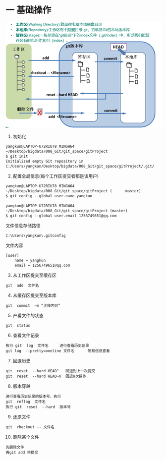 #  一 基础操作

![](https://github.com/BangBangYang/imageRepository/blob/master/git%E6%88%AA%E5%9B%BE%E7%AC%94%E8%AE%B0/git%E4%B8%89%E4%B8%AA%E5%8C%BA.png?raw=true)

1. 初始化

```
yangkun@LAPTOP-U72RIU78 MINGW64 ~/Desktop/bigdata/008_Git/git_space/gitProject
$ git init
Initialized empty Git repository in C:/Users/yangkun/Desktop/bigdata/008_Git/git_space/gitProject/.git/

```

2. 配置全局信息(每个工作区提交者都是该用户)

```
yangkun@LAPTOP-U72RIU78 MINGW64 ~/Desktop/bigdata/008_Git/git_space/gitProject (      master)
$ git config --global user.name yangkun

yangkun@LAPTOP-U72RIU78 MINGW64 ~/Desktop/bigdata/008_Git/git_space/gitProject (master)
$ git config --global user.email 1256749651@qq.com

```

文件信息存储路径

```
C:\Users\yangkun\.gitconfig
```

文件内容

```
[user]
	name = yangkun
	email = 1256749651@qq.com
```

3.  从工作区提交至缓存区 

```
git  add  文件名
```

4.  从缓存区提交至版本库

```
git  commit  –m “注释内容”
```

5. 产看文件的状态

```
git  status  
```

6.  查看文件记录

```
执行 git  log  文件名     进行查看历史记录
git log  --pretty=oneline 文件名      简易信息查看
```

7. 回退历史

```
git  reset  --hard HEAD^   回退到上一次提交
git  reset  --hard HEAD~n  回退n次操作
```

8. 版本穿越

```
进行查看历史记录的版本号，执行 
git  reflog  文件名
执行 git  reset  --hard  版本号
```

9. 还原文件

```
git  checkout -- 文件名  
```

10. 删除某个文件

```
先删除文件
再git add 再提交
```



